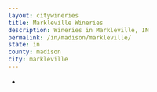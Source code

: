 ```yaml
---
layout: citywineries
title: Markleville Wineries
description: Wineries in Markleville, IN
permalink: /in/madison/markleville/
state: in
county: madison
city: markleville
---
```

-
